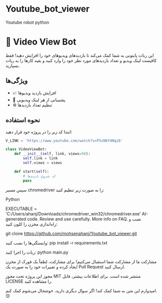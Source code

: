 # Youtube_bot_viewer
 Youtube robot python

# 🎥 Video View Bot

این ربات پایتونی به شما کمک می‌کند تا بازدیدهای ویدیوهای خود را افزایش دهید! فقط کافیست لینک ویدیو و تعداد بازدیدهای مورد نظر خود را وارد کنید و بقیه کارها را به ربات بسپارید.

## ویژگی‌ها
- 📈 افزایش بازدید ویدیوها
- 🔗 پشتیبانی از هر لینک ویدیویی
- ⚙️ تنظیم تعداد بازدیدها

## نحوه استفاده
ابتدا کد زیر را در پروژه خود قرار دهید:

```python
V_LINK = 'https://www.youtube.com/watch?v=PSsN6Y4Nqi8'

class VideoViewBot:
    def __init__(self, link, views=50):
        self.link = link
        self.views = views

    def start(self):
        # کد شروع بازدیدها
        pass
```

سپس مسیر chromedriver را به صورت زیر تنظیم کنید:

Python

EXECUTABLE = 'C:/Users/ahanj/Downloads/chromedriver_win32/chromedriver.exe'
AI-generated code. Review and use carefully. More info on FAQ.
نصب و راه‌اندازی
مخزن را کلون کنید:

git clone https://github.com/mohsenahanj/Youtube_bot_viewer.git

وابستگی‌ها را نصب کنید:
pip install -r requirements.txt

ربات را اجرا کنید:
python main.py

مشارکت
ما از مشارکت شما استقبال می‌کنیم! برای مشارکت، لطفاً یک فورک از مخزن ایجاد کرده و تغییرات خود را به صورت یک Pull Request ارسال کنید.

مجوز
این پروژه تحت مجوز MIT منتشر شده است. برای اطلاعات بیشتر، فایل LICENSE را مشاهده کنید.


امیدوارم این متن به شما کمک کند! اگر سوال دیگری دارید، خوشحال می‌شوم کمک کنم. 😊



